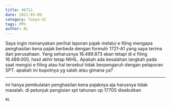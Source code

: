 ```yaml
---
title: 46711
date: 2021-03-09
category: Tanya-SC
tags: PPh
author: AL
---
```


Saya ingin menanyakan perihal laporan pajak melalui e filing mengapa penghasilan kena pajak berbeda dengan formulir 1721-A1 yang saya terima dari perusahaan. Yang seharusnya 16.489.873 akan tetapi di e filing 16.489.000, hasil akhir tetap NIHIL. Apakah ada kesalahan langkah pada saat mengisi e filing atau hal tersebut tidak berpengaruh dengan pelaporan SPT. apakah ini bupotnya yg salah atau gimana ya?

---

ini hanya pembulatan penghasilan kena pajaknya aja harusnya tidak masalah. di petunjuk pengisian spt tahunan op 1770S disebutkan

`AL`
